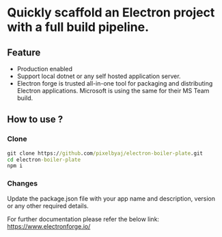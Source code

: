 # Quickly scaffold an Electron project with a full build pipeline.

## Feature
*   Production enabled 
*   Support local dotnet or any self hosted application server.
*   Electron forge is trusted all-in-one tool for packaging and distributing Electron applications. Microsoft is using the same for their MS Team build.

## How to use ?
### Clone
```cmd
git clone https://github.com/pixelbyaj/electron-boiler-plate.git
cd electron-boiler-plate
npm i
```
### Changes
Update the package.json file with your app name and description, version or any other required details.

For further documentation please refer the below link:
https://www.electronforge.io/